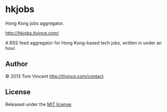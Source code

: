 # hkjobs

Hong Kong jobs aggregator.

<http://hkjobs.tlvince.com/>

A RSS feed aggregator for Hong Kong-based tech jobs, written in under an hour.

## Author

© 2013 Tom Vincent <http://tlvince.com/contact>

## License

Released under the [MIT license](http://tlvince.mit-license.org).
